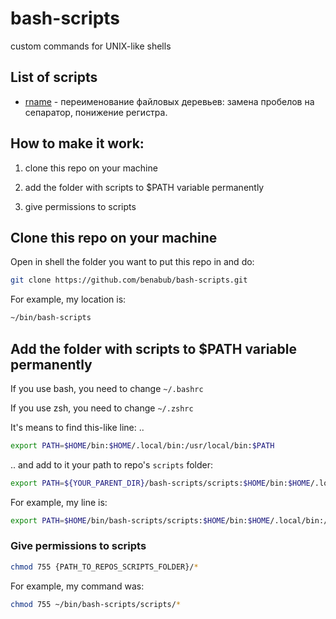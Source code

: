 # bash-scripts
custom commands for UNIX-like shells

## List of scripts

- [rname](./docs/rname.md) - переименование файловых деревьев: замена пробелов на сепаратор, понижение регистра.

## How to make it work:

1. clone this repo on your machine

2. add the folder with scripts to $PATH variable permanently

3. give permissions to scripts

## Clone this repo on your machine

Open in shell the folder you want to put this repo in and do:

```bash
git clone https://github.com/benabub/bash-scripts.git
```

For example, my location is:

```bash
~/bin/bash-scripts
```

## Add the folder with scripts to $PATH variable permanently

If you use bash, you need to change `~/.bashrc`

If you use zsh, you need to change `~/.zshrc`

It's means to find this-like line: ..

```bash
export PATH=$HOME/bin:$HOME/.local/bin:/usr/local/bin:$PATH
```

.. and add to it your path to repo's `scripts` folder:

```bash
export PATH=${YOUR_PARENT_DIR}/bash-scripts/scripts:$HOME/bin:$HOME/.local/bin:/usr/local/bin:$PATH
```

For example, my line is:

```bash
export PATH=$HOME/bin/bash-scripts/scripts:$HOME/bin:$HOME/.local/bin:/usr/local/bin:$PATH
```

### Give permissions to scripts

```bash
chmod 755 {PATH_TO_REPOS_SCRIPTS_FOLDER}/*
```

For example, my command was:

```bash
chmod 755 ~/bin/bash-scripts/scripts/*
```
